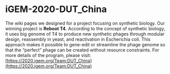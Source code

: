 # iGEM-2020-DUT_China
The wiki pages we designed for a project focusing on synthetic biology.
Our winning project is **Reboot T4**. According to the concept of synthetic biology, it uses big genome of T4 to produce new synthetic phages through modular design, reassembly in yeast, and reactivation in Escherichia coli. This approach makes it possible to gene-edit or streamline the phage genome so that the “perfect” phage can be created without resource constraints.
For more details of the program, please visit: [https://2020.igem.org/Team:DUT_China](https://2020.igem.org/Team:DUT_China)
